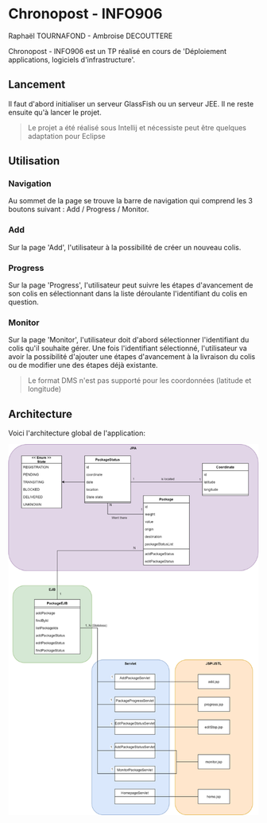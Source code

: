 # Chronopost - INFO906

Raphaël TOURNAFOND - Ambroise DECOUTTERE


Chronopost - INFO906 est un TP réalisé en cours de 'Déploiement applications, logiciels d'infrastructure'.

## Lancement

Il faut d'abord initialiser un serveur GlassFish ou un serveur JEE.
Il ne reste ensuite qu'à lancer le projet.

> Le projet a été réalisé sous Intellij et nécessiste peut être quelques adaptation pour Eclipse

## Utilisation
### Navigation
Au sommet de la page se trouve la barre de navigation qui comprend les 3 boutons suivant : Add / Progress / Monitor.

### Add
Sur la page 'Add', l'utilisateur à la possibilité de créer un nouveau colis.

### Progress
Sur la page 'Progress', l'utilisateur peut suivre les étapes d'avancement de son colis en sélectionnant dans la liste déroulante l'identifiant du colis en question.

### Monitor
Sur la page 'Monitor', l'utilisateur doit d'abord sélectionner l'identifiant du colis qu'il souhaite gérer.
Une fois l'identifiant sélectionné, l'utilisateur va avoir la possibilité d'ajouter une étapes d'avancement à la livraison du colis ou de modifier une des étapes déjà existante.

> Le format DMS n'est pas supporté pour les coordonnées (latitude et longitude)

## Architecture

Voici l'architecture global de l'application:

![Diagramme de classe](./images/class_diagram.png)

